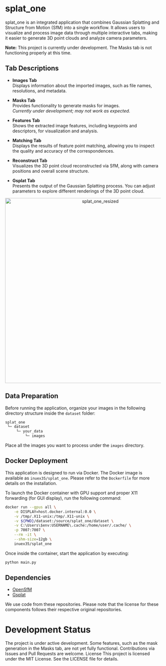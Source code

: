 # splat_one

splat_one is an integrated application that combines Gaussian Splatting and Structure from Motion (SfM) into a single workflow. It allows users to visualize and process image data through multiple interactive tabs, making it easier to generate 3D point clouds and analyze camera parameters.

**Note:** This project is currently under development. The Masks tab is not functioning properly at this time.

## Tab Descriptions

- **Images Tab**  
  Displays information about the imported images, such as file names, resolutions, and metadata.

- **Masks Tab**  
  Provides functionality to generate masks for images.  
  *Currently under development; may not work as expected.*

- **Features Tab**  
  Shows the extracted image features, including keypoints and descriptors, for visualization and analysis.

- **Matching Tab**  
  Displays the results of feature point matching, allowing you to inspect the quality and accuracy of the correspondences.

- **Reconstruct Tab**  
  Visualizes the 3D point cloud reconstructed via SfM, along with camera positions and overall scene structure.

- **Gsplat Tab**  
  Presents the output of the Gaussian Splatting process. You can adjust parameters to explore different renderings of the 3D point cloud.

<p align="center">
  <a href="https://www.youtube.com/watch?v=m7eIe_ZGAqQ" target="_blank">
    <img src="https://github.com/user-attachments/assets/919f2dd9-3954-41df-836b-6b7d3d42a4c6" alt="splat_one_resized" width="600"/>
  </a>
</p>

## Data Preparation

Before running the application, organize your images in the following directory structure inside the `dataset` folder:

```bash
splat_one
 └─ dataset
     └─ your_data
         └─ images
```

Place all the images you want to process under the `images` directory.

## Docker Deployment

This application is designed to run via Docker. The Docker image is available as `inuex35/splat_one`. Please refer to the `Dockerfile` for more details on the installation.

To launch the Docker container with GPU support and proper X11 forwarding (for GUI display), run the following command:

```bash
docker run --gpus all \
    -e DISPLAY=host.docker.internal:0.0 \
    -v /tmp/.X11-unix:/tmp/.X11-unix \
    -v ${PWD}/dataset:/source/splat_one/dataset \
    -v C:\Users\$env:USERNAME\.cache:/home/user/.cache/ \
    -p 7007:7007 \
    --rm -it \
    --shm-size=12gb \
    inuex35/splat_one
```

Once inside the container, start the application by executing:

```bash
python main.py
```

## Dependencies
- [OpenSfM](https://github.com/inuex35/ind-bermuda-opensfm/)
- [Gsplat](https://github.com/inuex35/gsplat/)

We use code from these repositories. Please note that the license for these components follows their respective original repositories.


# Development Status
The project is under active development.
Some features, such as the mask generation in the Masks tab, are not yet fully functional.
Contributions via Issues and Pull Requests are welcome.
License
This project is licensed under the MIT License. See the LICENSE file for details.

